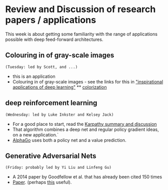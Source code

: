 # Review and Discussion of research papers / applications
This week is about getting some familiarity with the range of applications possible with deep feed-forward architectures.

## Colouring in of gray-scale images
`(Tuesday: led by Scott, and ...)`
* this is an application
* Colouring in of gray-scale images - see the links for this in ["inspirational applications of deep learning"](http://machinelearningmastery.com/inspirational-applications-deep-learning/)
** [colorization](http://people.cs.uchicago.edu/~larsson/colorization/)


## deep reinforcement learning
`(Wednesday: led by Luke Inkster and Kelsey Jack)`
* For a good place to start, read the [Karpathy summary and discussion](http://karpathy.github.io/2016/05/31/rl/)
* That algorithm combines a deep net and regular policy gradient ideas, on a new application.`
* [AlphaGo](https://research.googleblog.com/2016/01/alphago-mastering-ancient-game-of-go.html) uses both a policy net and a value prediction.

## Generative Adversarial Nets
`(Friday: probably led by Yi Liu and Linfeng Gu)`
* A 2014 paper by Goodfellow et al. that has already been cited 150 times
* [Paper](http://arxiv.org/abs/1406.2661). (perhaps [this](http://cs.stanford.edu/people/karpathy/gan/) useful).
